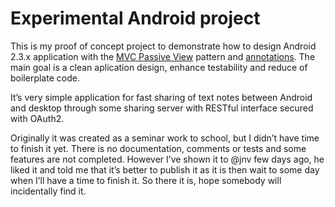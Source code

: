 Experimental Android project
============================

This is my proof of concept project to demonstrate how to design Android 2.3.x application with the [MVC Passive View](http://martinfowler.com/eaaDev/PassiveScreen.html) pattern and [annotations](https://github.com/excilys/androidannotations). The main goal is a clean aplication design, enhance testability and reduce of boilerplate code.

It’s very simple application for fast sharing of text notes between Android and desktop through some sharing server with RESTful interface secured with OAuth2.

Originally it was created as a seminar work to school, but I didn’t have time to finish it yet. There is no documentation, comments or tests and some features are not completed. However I’ve shown it to @jnv few days ago, he liked it and told me that it’s better to publish it as it is then wait to some day when I’ll have a time to finish it. So there it is, hope somebody will incidentally find it.
